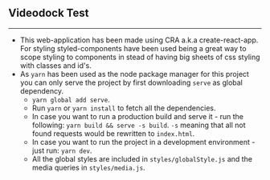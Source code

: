 ## Videodock Test

---

- This web-application has been made using CRA a.k.a create-react-app. For styling styled-components have been used being a great way to scope styling to components in stead of having big sheets of css styling with classes and id's.
- As `yarn` has been used as the node package manager for this project you can only serve the project by first downloading `serve` as global dependency.
  - `yarn global add serve`.
  - Run `yarn` or `yarn install` to fetch all the dependencies.
  - In case you want to run a production build and serve it - run the following: `yarn build && serve -s build`. `-s` meaning that all not found requests would be rewritten to `index.html`.
  - In case you want to run the project in a development environment - just run: `yarn dev`.
  - All the global styles are included in `styles/globalStyle.js` and the media queries in `styles/media.js`.

